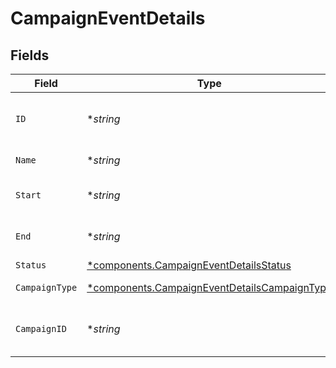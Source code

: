 # CampaignEventDetails


## Fields

| Field                                                                                                       | Type                                                                                                        | Required                                                                                                    | Description                                                                                                 | Example                                                                                                     |
| ----------------------------------------------------------------------------------------------------------- | ----------------------------------------------------------------------------------------------------------- | ----------------------------------------------------------------------------------------------------------- | ----------------------------------------------------------------------------------------------------------- | ----------------------------------------------------------------------------------------------------------- |
| `ID`                                                                                                        | **string*                                                                                                   | :heavy_minus_sign:                                                                                          | Campaign event id                                                                                           | 0076a379-f32d-4732-9e91-33ab219d8fde                                                                        |
| `Name`                                                                                                      | **string*                                                                                                   | :heavy_minus_sign:                                                                                          | Campaign event name                                                                                         | Update all systems #1                                                                                       |
| `Start`                                                                                                     | **string*                                                                                                   | :heavy_minus_sign:                                                                                          | Campaign event start date                                                                                   |                                                                                                             |
| `End`                                                                                                       | **string*                                                                                                   | :heavy_minus_sign:                                                                                          | Campaign event end date                                                                                     |                                                                                                             |
| `Status`                                                                                                    | [*components.CampaignEventDetailsStatus](../../models/components/campaigneventdetailsstatus.md)             | :heavy_minus_sign:                                                                                          | N/A                                                                                                         |                                                                                                             |
| `CampaignType`                                                                                              | [*components.CampaignEventDetailsCampaignType](../../models/components/campaigneventdetailscampaigntype.md) | :heavy_minus_sign:                                                                                          | Type of campaign                                                                                            |                                                                                                             |
| `CampaignID`                                                                                                | **string*                                                                                                   | :heavy_minus_sign:                                                                                          | Id of the campaign for this event                                                                           |                                                                                                             |